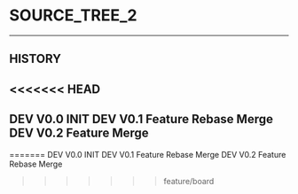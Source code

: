 # SOURCE_TREE_2

---
HISTORY
---
<<<<<<< HEAD
---
DEV V0.0 INIT
DEV V0.1 Feature Rebase Merge
DEV V0.2 Feature Merge
---
=======
DEV V0.0 INIT
DEV V0.1 Feature Rebase Merge
DEV V0.2 Feature Rebase Merge
>>>>>>> feature/board
